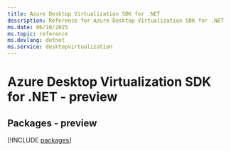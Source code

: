 ```yaml
---
title: Azure Desktop Virtualization SDK for .NET
description: Reference for Azure Desktop Virtualization SDK for .NET
ms.date: 06/10/2025
ms.topic: reference
ms.devlang: dotnet
ms.service: desktopvirtualization
---
```

# Azure Desktop Virtualization SDK for .NET - preview
## Packages - preview
[!INCLUDE [packages](desktop-virtualization-index.md)]